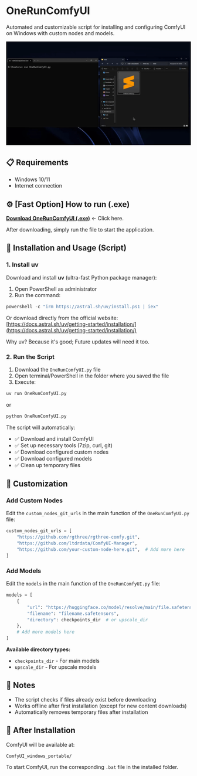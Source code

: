 # OneRunComfyUI

Automated and customizable script for installing and configuring ComfyUI on Windows with custom nodes and models.

![demo](assets/demo.gif)

## 📋 Requirements

- Windows 10/11
- Internet connection

## ⚙️ [Fast Option] How to run (.exe)

[**Download OneRunComfyUI (.exe)**](https://github.com/randomname124290358349/OneRunComfyUI/releases/download/auto-v20250816-001752/OneRunComfyUI.exe) <- Click here.

After downloading, simply run the file to start the application.

## 🚀 Installation and Usage (Script)

### 1. Install uv

Download and install **uv** (ultra-fast Python package manager):

1. Open PowerShell as administrator
2. Run the command:
```powershell
powershell -c "irm https://astral.sh/uv/install.ps1 | iex"
```

Or download directly from the official website: [https://docs.astral.sh/uv/getting-started/installation/](https://docs.astral.sh/uv/getting-started/installation/)

Why uv? Because it's good; Future updates will need it too.

### 2. Run the Script

1. Download the `OneRunComfyUI.py` file
2. Open terminal/PowerShell in the folder where you saved the file
3. Execute:
```bash
uv run OneRunComfyUI.py
```
or
```bash
python OneRunComfyUI.py
```

The script will automatically:
- ✅ Download and install ComfyUI
- ✅ Set up necessary tools (7zip, curl, git)
- ✅ Download configured custom nodes
- ✅ Download configured models
- ✅ Clean up temporary files

## 🔧 Customization

### Add Custom Nodes

Edit the `custom_nodes_git_urls` in the main function of the `OneRunComfyUI.py` file:

```python
custom_nodes_git_urls = [
    "https://github.com/rgthree/rgthree-comfy.git",
    "https://github.com/ltdrdata/ComfyUI-Manager",
    "https://github.com/your-custom-node-here.git",  # Add more here
]
```

### Add Models

Edit the `models` in the main function of the `OneRunComfyUI.py` file:

```python
models = [
    {
        "url": "https://huggingface.co/model/resolve/main/file.safetensors",
        "filename": "filename.safetensors",
        "directory": checkpoints_dir  # or upscale_dir
    },
    # Add more models here
]
```

**Available directory types:**
- `checkpoints_dir` - For main models
- `upscale_dir` - For upscale models

## 📝 Notes

- The script checks if files already exist before downloading
- Works offline after first installation (except for new content downloads)
- Automatically removes temporary files after installation

## 🎯 After Installation

ComfyUI will be available at:
```
ComfyUI_windows_portable/
```

To start ComfyUI, run the corresponding `.bat` file in the installed folder.
